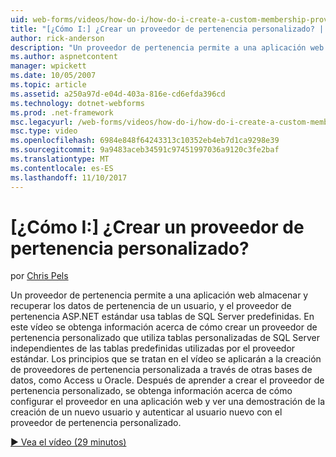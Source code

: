 ```yaml
---
uid: web-forms/videos/how-do-i/how-do-i-create-a-custom-membership-provider
title: "[¿Cómo I:] ¿Crear un proveedor de pertenencia personalizado? | Microsoft Docs"
author: rick-anderson
description: "Un proveedor de pertenencia permite a una aplicación web almacenar y recuperar los datos de pertenencia de un usuario, y los usos de proveedor de pertenencia ASP.NET estándares predefinen..."
ms.author: aspnetcontent
manager: wpickett
ms.date: 10/05/2007
ms.topic: article
ms.assetid: a250a97d-e04d-403a-816e-cd6efda396cd
ms.technology: dotnet-webforms
ms.prod: .net-framework
msc.legacyurl: /web-forms/videos/how-do-i/how-do-i-create-a-custom-membership-provider
msc.type: video
ms.openlocfilehash: 6984e848f64243313c10352eb4eb7d1ca9298e39
ms.sourcegitcommit: 9a9483aceb34591c97451997036a9120c3fe2baf
ms.translationtype: MT
ms.contentlocale: es-ES
ms.lasthandoff: 11/10/2017
---
```

<a name="how-do-i-create-a-custom-membership-provider"></a>[¿Cómo I:] ¿Crear un proveedor de pertenencia personalizado?
====================
por [Chris Pels](https://twitter.com/chrispels)

Un proveedor de pertenencia permite a una aplicación web almacenar y recuperar los datos de pertenencia de un usuario, y el proveedor de pertenencia ASP.NET estándar usa tablas de SQL Server predefinidas. En este vídeo se obtenga información acerca de cómo crear un proveedor de pertenencia personalizado que utiliza tablas personalizadas de SQL Server independientes de las tablas predefinidas utilizadas por el proveedor estándar. Los principios que se tratan en el vídeo se aplicarán a la creación de proveedores de pertenencia personalizada a través de otras bases de datos, como Access u Oracle. Después de aprender a crear el proveedor de pertenencia personalizado, se obtenga información acerca de cómo configurar el proveedor en una aplicación web y ver una demostración de la creación de un nuevo usuario y autenticar al usuario nuevo con el proveedor de pertenencia personalizado.

[&#9654; Vea el vídeo (29 minutos)](https://channel9.msdn.com/Blogs/ASP-NET-Site-Videos/how-do-i-create-a-custom-membership-provider)
